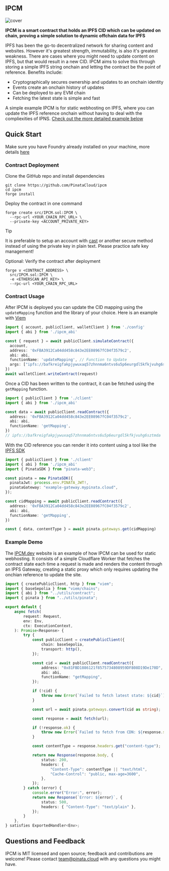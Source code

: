 ## IPCM

![cover](https://dweb.mypinata.cloud/ipfs/bafkreigsap637s5qtmp2cqomi3tkjlz62pet35x3cfbjqzh7mmbioiooei)

**IPCM is a smart contract that holds an IPFS CID which can be updated on chain, proving a simple solution to dynamic offchain data for IPFS**

IPFS has been the go-to decentralized network for sharing content and websites. However it's greatest strength, immutability, is also it's greatest weakness. There are cases where you might need to update content on IPFS, but that would result in a new CID. IPCM aims to solve this through storing a simple IPFS string onchain and letting the contract be the point of reference. Benefits include:

- Cryptographically secures ownership and updates to an onchain identity
- Events create an onchain history of updates
- Can be deployed to any EVM chain
- Fetching the latest state is simple and fast

A simple example IPCM is for static webhosting on IPFS, where you can update the IPFS reference onchain without having to deal with the compliexities of IPNS. [Check out the more detailed example below](#example-demo)

## Quick Start

Make sure you have Foundry already installed on your machine, more details [here](https://book.getfoundry.sh/getting-started/installation)

### Contract Deployment

Clone the GitHub repo and install dependencies

```
git clone https://github.com/PinataCloud/ipcm
cd ipcm
forge install
```

Deploy the contract in one command

```
forge create src/IPCM.sol:IPCM \
  --rpc-url <YOUR_CHAIN_RPC_URL> \
  --private-key <ACCOUNT_PRIVATE_KEY>
```

> [!TIP]
> It is preferable to setup an account with [cast](https://book.getfoundry.sh/tutorials/best-practices?highlight=wallet#private-key-management) or another secure method instead of using the private key in plain text. Please practice safe key management!

Optional: Verify the contract after deployment

```
forge v <CONTRACT_ADDRESS> \
  src/IPCM.sol:IPCM \
  -e <ETHERSCAN_API_KEY> \
  --rpc-url <YOUR_CHAIN_RPC_URL>
```

### Contract Usage

After IPCM is deployed you can update the CID mapping using the `updateMapping` function and the library of your choice. Here is an example with [Viem](https://viem.sh/docs/contract/writeContract#writecontract)

```typescript
import { account, publicClient, walletClient } from './config'
import { abi } from './ipcm_abi'

const { request } = await publicClient.simulateContract({
  account,
  address: '0xFBA3912Ca04dd458c843e2EE08967fC04f3579c2',
  abi: abi,
  functionName: 'updateMapping', // Function to Update
  args: ["ipfs://bafkreigfakpjywuxaq57zhnnma6ntvs6u5p6eurgdl5kfkjvuhg6sztmda"] // IPFS CID args
})
await walletClient.writeContract(request)
```

Once a CID has been written to the contract, it can be fetched using the `getMapping` function.

```typescript
import { publicClient } from './client'
import { abi } from './ipcm_abi'

const data = await publicClient.readContract({
  address: '0xFBA3912Ca04dd458c843e2EE08967fC04f3579c2',
  abi: abi,
  functionName: 'getMapping',
})
// ipfs://bafkreigfakpjywuxaq57zhnnma6ntvs6u5p6eurgdl5kfkjvuhg6sztmda
```

With the CID reference you can render it into content using a tool like the [IPFS SDK](https://docs.pinata.cloud/web3/sdk)

```typescript
import { publicClient } from './client'
import { abi } from './ipcm_abi'
import { PinataSDK } from "pinata-web3";

const pinata = new PinataSDK({
  pinataJwt: process.env.PINATA_JWT!,
  pinataGateway: "example-gateway.mypinata.cloud",
});

const cidMapping = await publicClient.readContract({
  address: '0xFBA3912Ca04dd458c843e2EE08967fC04f3579c2',
  abi: abi,
  functionName: 'getMapping',
})

const { data, contentType } = await pinata.gateways.get(cidMapping)
```

### Example Demo

The [IPCM.dev](https://ipfs.dev) website is an example of how IPCM can be used for static webhosting. It consists of a simple Cloudflare Worker that fetches the contract state each time a request is made and renders the content through an IPFS Gateway, creating a static proxy which only requires updating the onchian reference to update the site.

```typescript
import { createPublicClient, http } from "viem";
import { baseSepolia } from "viem/chains";
import { abi } from "../utils/contract";
import { pinata } from "../utils/pinata";

export default {
	async fetch(
		request: Request,
		env: Env,
		ctx: ExecutionContext,
	): Promise<Response> {
		try {
			const publicClient = createPublicClient({
				chain: baseSepolia,
				transport: http(),
			});

			const cid = await publicClient.readContract({
				address: "0x81FBD1886121f8575734808959DF808D19De170D",
				abi: abi,
				functionName: "getMapping",
			});

			if (!cid) {
				throw new Error(`Failed to fetch latest state: ${cid}`);
			}

			const url = await pinata.gateways.convert(cid as string);

			const response = await fetch(url);

			if (!response.ok) {
				throw new Error(`Failed to fetch from CDN: ${response.statusText}`);
			}

			const contentType = response.headers.get("content-type");

			return new Response(response.body, {
				status: 200,
				headers: {
					"Content-Type": contentType || "text/html",
					"Cache-Control": "public, max-age=3600",
				},
			});
		} catch (error) {
			console.error("Error:", error);
			return new Response(`Error: ${error}`, {
				status: 500,
				headers: { "Content-Type": "text/plain" },
			});
		}
	},
} satisfies ExportedHandler<Env>;
```

## Questions and Feedback

IPCM is MIT licensed and open source; feedback and contributions are welcome! Please contact [team@pinata.cloud](mailto:team@pinata.cloud) with any questions you might have.
